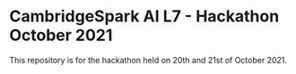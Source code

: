 # CambridgeSpark AI L7 - Hackathon October 2021

This repository is for the hackathon held on 20th and 21st of October 2021. 
